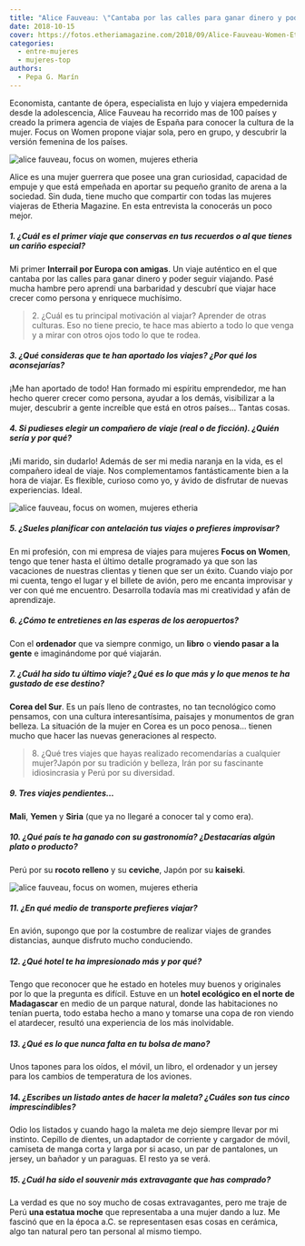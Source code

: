 ```yaml
---
title: "Alice Fauveau: \"Cantaba por las calles para ganar dinero y poder seguir viajando\""
date: 2018-10-15
cover: https://fotos.etheriamagazine.com/2018/09/Alice-Fauveau-Women-Etheria-magazine.jpg
categories: 
  - entre-mujeres
  - mujeres-top
authors: 
  - Pepa G. Marín
---
```


Economista, cantante de ópera, especialista en lujo y viajera empedernida desde la adolescencia, Alice Fauveau ha recorrido mas de 100 países y creado la primera agencia de viajes de España para conocer la cultura de la mujer. Focus on Women propone viajar sola, pero en grupo, y descubrir la versión femenina de los países.

![alice fauveau, focus on women, mujeres etheria](https://fotos.etheriamagazine.com/2018/09/Alice-Fauveau-Women-Etheria-magazine.jpg "Alice Fauveau, directora de Focus on Women (Izq).")

Alice es una mujer guerrera que posee una gran curiosidad, capacidad de empuje y que 
está empeñada en aportar su pequeño granito de arena a la sociedad. Sin duda, tiene 
mucho que compartir con todas las mujeres viajeras de Etheria Magazine. En esta 
entrevista la conocerás un poco mejor. 

##### 1\. ¿Cuál es el primer viaje que conservas en tus recuerdos o al que tienes un cariño especial?

Mi primer **Interrail por Europa con amigas**. Un viaje auténtico en el que cantaba por 
las calles para ganar dinero y poder seguir viajando. Pasé mucha hambre pero aprendí una 
barbaridad y descubrí que viajar hace crecer como persona y enriquece muchísimo. 

> 2\. ¿Cuál es tu principal motivación al viajar? Aprender de otras culturas. Eso no tiene 
> precio, te hace mas abierto a todo lo que venga y a mirar con otros ojos todo lo que te 
> rodea. 

##### 3\. ¿Qué consideras que te han aportado los viajes? ¿Por qué los aconsejarías?

¡Me han aportado de todo! Han formado mi espíritu emprendedor, me han hecho querer 
crecer como persona, ayudar a los demás, visibilizar a la mujer, descubrir a gente 
increíble que está en otros países... Tantas cosas. 

##### 4\. Si pudieses elegir un compañero de viaje (real o de ficción). ¿Quién sería y por qué?

¡Mi marido, sin dudarlo! Además de ser mi media naranja en la vida, es el compañero 
ideal de viaje. Nos complementamos fantásticamente bien a la hora de viajar. Es 
flexible, curioso como yo, y ávido de disfrutar de nuevas experiencias. Ideal. 

![alice fauveau, focus on women, mujeres etheria](https://fotos.etheriamagazine.com/2018/09/Alice-Fauveau-Women-Etheria.jpg "Alice Fauveau dirige una agencia de viajes para mujeres")

##### 5\. ¿Sueles planificar con antelación tus viajes o prefieres improvisar?

En mi profesión, con mi empresa de viajes para mujeres **Focus on Women**, tengo que 
tener hasta el último detalle programado ya que son las vacaciones de nuestras clientas 
y tienen que ser un éxito. Cuando viajo por mi cuenta, tengo el lugar y el billete de 
avión, pero me encanta improvisar y ver con qué me encuentro. Desarrolla todavía mas mi 
creatividad y afán de aprendizaje. 

##### 6\. ¿Cómo te entretienes en las esperas de los aeropuertos?

Con el **ordenador** que va siempre conmigo, un **libro** o **viendo pasar a la gente** 
e imaginándome por qué viajarán. 

##### 7\. ¿Cuál ha sido tu último viaje? ¿Qué es lo que más y lo que menos te ha gustado de ese destino?

**Corea del Sur**. Es un país lleno de contrastes, no tan tecnológico como pensamos, con 
una cultura interesantísima, paisajes y monumentos de gran belleza. La situación de la 
mujer en Corea es un poco penosa... tienen mucho que hacer las nuevas generaciones al 
respecto. 

> 8\. ¿Qué tres viajes que hayas realizado recomendarías a cualquier mujer?Japón por su 
> tradición y belleza, Irán por su fascinante idiosincrasia y Perú por su diversidad. 

##### 9\. Tres viajes pendientes…

**Mali**, **Yemen** y **Siria** (que ya no llegaré a conocer tal y como era). 

##### 10\. ¿Qué país te ha ganado con su gastronomía? ¿Destacarías algún plato o producto?

Perú por su **rocoto relleno** y su **ceviche**, Japón por su **kaiseki**. 

![alice fauveau, focus on women, mujeres etheria](https://fotos.etheriamagazine.com/2018/09/Alice-fauveau-focus-women-etheria.jpg "Alice Fauveau, una de las Mujeres Etheria de esta revista")

##### 11\. ¿En qué medio de transporte prefieres viajar?

En avión, supongo que por la costumbre de realizar viajes de grandes distancias, aunque 
disfruto mucho conduciendo. 

##### 12\. ¿Qué hotel te ha impresionado más y por qué?

Tengo que reconocer que he estado en hoteles muy buenos y originales por lo que la 
pregunta es difícil. Estuve en un **hotel ecológico en el norte de Madagascar** en medio 
de un parque natural, donde las habitaciones no tenían puerta, todo estaba hecho a mano 
y tomarse una copa de ron viendo el atardecer, resultó una experiencia de los más 
inolvidable. 

##### 13\. ¿Qué es lo que nunca falta en tu bolsa de mano?

Unos tapones para los oídos, el móvil, un libro, el ordenador y un jersey para los 
cambios de temperatura de los aviones. 

##### 14\. ¿Escribes un listado antes de hacer la maleta? ¿Cuáles son tus cinco imprescindibles?

Odio los listados y cuando hago la maleta me dejo siempre llevar por mi instinto. 
Cepillo de dientes, un adaptador de corriente y cargador de móvil, camiseta de manga 
corta y larga por si acaso, un par de pantalones, un jersey, un bañador y un paraguas. 
El resto ya se verá. 

##### 15\. ¿Cuál ha sido el souvenir más extravagante que has comprado?

La verdad es que no soy mucho de cosas extravagantes, pero me traje de Perú **una 
estatua moche** que representaba a una mujer dando a luz. Me fascinó que en la época 
a.C. se representasen esas cosas en cerámica, algo tan natural pero tan personal al 
mismo tiempo.
